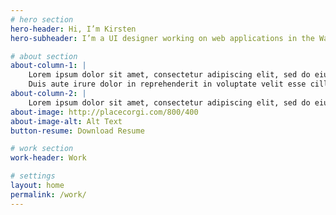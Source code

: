 ```yaml
---
# hero section
hero-header: Hi, I’m Kirsten
hero-subheader: I’m a UI designer working on web applications in the Washington DC area.

# about section
about-column-1: |
    Lorem ipsum dolor sit amet, consectetur adipiscing elit, sed do eiusmod tempor incididunt ut labore et dolore magna aliqua. Ut enim ad minim veniam, quis nostrud exercitation ullamco laboris nisi ut aliquip ex ea commodo consequat.
    Duis aute irure dolor in reprehenderit in voluptate velit esse cillum dolore eu fugiat nulla pariatur. Excepteur sint occaecat cupidatat non proident, sunt in culpa qui officia deserunt mollit anim id est laborum.
about-column-2: |
    Lorem ipsum dolor sit amet, consectetur adipiscing elit, sed do eiusmod tempor incididunt ut labore et dolore magna aliqua. Ut enim ad minim veniam, quis nostrud exercitation ullamco laboris nisi ut aliquip ex ea commodo consequat.
about-image: http://placecorgi.com/800/400
about-image-alt: Alt Text
button-resume: Download Resume

# work section
work-header: Work

# settings
layout: home
permalink: /work/
---
```

